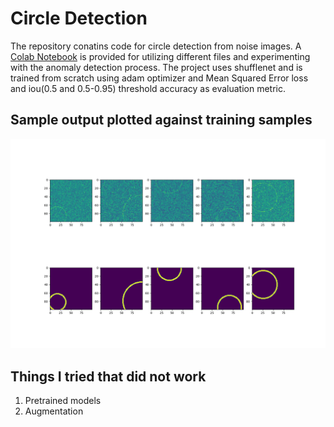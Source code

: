 # Circle Detection

The repository conatins code for circle detection from noise images. 
A [Colab Notebook](https://github.com/TapasKumarDutta1/circle_detection/blob/main/demo.ipynb) is provided for utilizing different files and experimenting with the anomaly detection process.
The project uses shufflenet and is trained from scratch using adam optimizer and Mean Squared Error loss and iou(0.5 and 0.5-0.95) threshold accuracy as evaluation metric.

## Sample output plotted against training samples
![images](img/sample_output.png)

## Things I tried that did not work
1. Pretrained models
2. Augmentation
